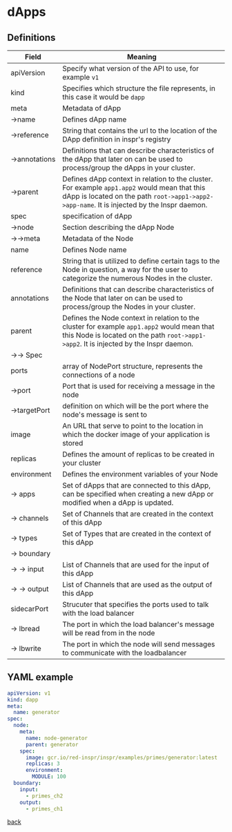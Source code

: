 # dApps

## Definitions

| Field                | Meaning                                                                                                                                                                                     |
| -------------------- | ------------------------------------------------------------------------------------------------------------------------------------------------------------------------------------------- |
| apiVersion           | Specify what version of the API to use, for example `v1`                                                                                                                                    |
| kind                 | Specifies which structure the file represents, in this case it would be `dapp`                                                                                                              |
| meta                 | Metadata of dApp                                                                                                                                                                            |
| &rarr;name           | Defines dApp name                                                                                                                                                                           |
| &rarr;reference      | String that contains the url to the location of the DApp definition in inspr's registry                                                                                                     |
| &rarr;annotations    | Definitions that can describe characteristics of the dApp that later on can be used to process/group the dApps in your cluster.                                                             |
| &rarr;parent         | Defines dApp context in relation to the cluster. For example `app1.app2` would mean that this dApp is located on the path `root->app1->app2->app-name`. It is injected by the Inspr daemon. |
| spec                 | specification of dApp                                                                                                                                                                       |
| &rarr;node           | Section describing the dApp Node                                                                                                                                                            |
| &rarr;&rarr;meta     | Metadata of the Node                                                                                                                                                                        |
| name                 | Defines Node name                                                                                                                                                                           |
| reference            | String that is utilized to define certain tags to the Node in question, a way for the user to categorize the numerous Nodes in the cluster.                                                 |
| annotations          | Definitions that can describe characteristics of the Node that later on can be used to process/group the Nodes in your cluster.                                                             |
| parent               | Defines the Node context in relation to the cluster for example `app1.app2` would mean that this Node is located on the path `root->app1->app2`. It is injected by the Inspr daemon.        |
| &rarr;&rarr; Spec    |                                                                                                                                                                                             |
| ports                | array of NodePort structure, represents the connections of a node                                                                                                                           |
| &rarr;port           | Port that is used for receiving a message in the node                                                                                                                                       |
| &rarr;targetPort     | definition on which will be the port where the node's message is sent to                                                                                                                    |
| image                | An URL that serve to point to the location in which the docker image of your application is stored                                                                                          |
| replicas             | Defines the amount of replicas to be created in your cluster                                                                                                                                |
| environment          | Defines the environment variables of your Node                                                                                                                                              |
| &rarr; apps          | Set of dApps that are connected to this dApp, can be specified when creating a new dApp or modified when a dApp is updated.                                                                 |
| &rarr; channels      | Set of Channels that are created in the context of this dApp                                                                                                                                |
| &rarr; types         | Set of Types that are created in the context of this dApp                                                                                                                                   |
| &rarr; boundary      |                                                                                                                                                                                             |
| &rarr; &rarr; input  | List of Channels that are used for the input of this dApp                                                                                                                                   |
| &rarr; &rarr; output | List of Channels that are used as the output of this dApp                                                                                                                                   |
| sidecarPort          | Strucuter that specifies the ports used to talk with the load balancer                                                                                                                      |
| &rarr; lbread        | The port in which the load balancer's message will be read from in the node                                                                                                                 |
| &rarr; lbwrite       | The port in which the node will send messages to communicate with the loadbalancer                                                                                                          |

## YAML example
```yaml
apiVersion: v1
kind: dapp
meta:
  name: generator  
spec:
  node:
    meta:
      name: node-generator
      parent: generator
    spec:
      image: gcr.io/red-inspr/inspr/examples/primes/generator:latest
      replicas: 3
      environment:
        MODULE: 100
  boundary:
    input:
      - primes_ch2
    output:
      - primes_ch1   
```

[back](index.md)